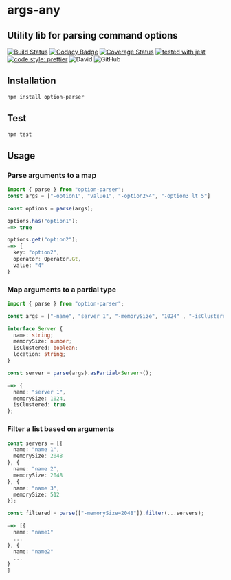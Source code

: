 # args-any
## Utility lib for parsing command options

[![Build Status](https://travis-ci.com/jaspenlind/option-parser.svg?branch=master)](https://travis-ci.com/jaspenlind/option-parser)
[![Codacy Badge](https://api.codacy.com/project/badge/Grade/d59c0c25d1434d5d905e8933856142a1)](https://www.codacy.com/manual/jaspenlind/option-parser?utm_source=github.com&utm_medium=referral&utm_content=jaspenlind/option-parser&utm_campaign=Badge_Grade)
[![Coverage Status](https://coveralls.io/repos/github/jaspenlind/option-parser/badge.svg?branch=master)](https://coveralls.io/github/jaspenlind/option-parser?branch=master)
[![tested with jest](https://img.shields.io/badge/tested_with-jest-99424f.svg)](https://github.com/facebook/jest)
[![code style: prettier](https://img.shields.io/badge/code_style-prettier-ff69b4.svg?style=flat-square)](https://github.com/prettier/prettier)
![David](https://img.shields.io/david/jaspenlind/option-parser)
![GitHub](https://img.shields.io/github/license/jaspenlind/option-parser)

## Installation

```sh
npm install option-parser
```

## Test

```sh
npm test
```

## Usage

### Parse arguments to a map

```ts
import { parse } from "option-parser";
const args = ["-option1", "value1", "-option2>4", "-option3 lt 5"]

const options = parse(args);

options.has("option1");
==> true

options.get("option2");
==> {
  key: "option2",
  operator: Operator.Gt,
  value: "4"
}
```

### Map arguments to a partial type

```ts
import { parse } from "option-parser";

const args = ["-name", "server 1", "-memorySize", "1024" , "-isClustered", "true"];

interface Server {
  name: string;
  memorySize: number;
  isClustered: boolean;
  location: string;
}

const server = parse(args).asPartial<Server>();

==> {
  name: "server 1",
  memorySize: 1024,
  isClustered: true
};
```

### Filter a list based on arguments

```ts
const servers = [{
  name: "name 1",
  memorySize: 2048
}, {
  name: "name 2",
  memorySize: 2048
}, {
  name: "name 3",
  memorySize: 512
}];

const filtered = parse(["-memorySize=2048"]).filter(...servers);

==> [{
  name: "name1"
  ...
}, {
  name: "name2"
  ...
}
]
```
